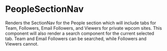 PeopleSectionNav
================

Renders the SectionNav for the People section which will include tabs for Team, Followers, Email Followers, and Viewers for private wpcom sites. This component will also render a search component for the current selected tab. Team and Email Followers can be searched, while Followers and Viewers cannot.
